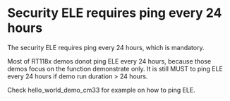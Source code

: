 # Security ELE requires ping every 24 hours

The security ELE requires ping every 24 hours, which is mandatory.

Most of RT118x demos donot ping ELE every 24 hours, because those demos focus on the function demonstrate only. It is still MUST to ping ELE every 24 hours if demo run duration \> 24 hours.

Check hello\_world\_demo\_cm33 for example on how to ping ELE.

